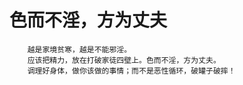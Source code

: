 # 色而不淫，方为丈夫


```中文
	越是家境贫寒，越是不能邪淫。
	应该把精力，放在打破家徒四壁上。色而不淫，方为丈夫。
	调理好身体，做你该做的事情；而不是恶性循环，破罐子破摔！
	
    
```
